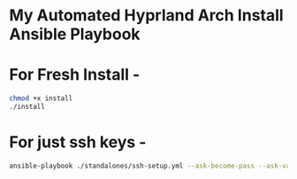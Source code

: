 # My Automated Hyprland Arch Install Ansible Playbook

# For Fresh Install - 

```zsh
chmod +x install
./install 
```

# For just ssh keys - 

```zsh
ansible-playbook ./standalones/ssh-setup.yml --ask-become-pass --ask-vault-pass
```